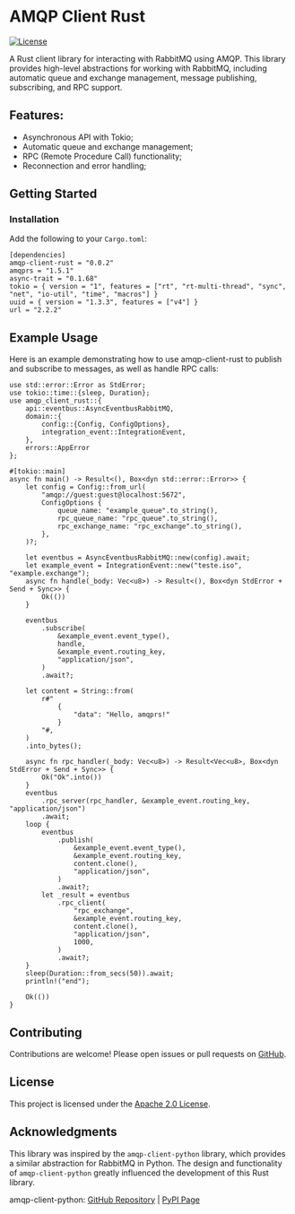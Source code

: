 # AMQP Client Rust
[![License][license-image]][license-url]

A Rust client library for interacting with RabbitMQ using AMQP. This library provides high-level abstractions for working with RabbitMQ, including automatic queue and exchange management, message publishing, subscribing, and RPC support.

## Features:
- Asynchronous API with Tokio;
- Automatic queue and exchange management;
- RPC (Remote Procedure Call) functionality;
- Reconnection and error handling;

[//]: # (These are reference links used in the body of this note.)
[license-image]: https://img.shields.io/badge/license-Apache%202-blue.svg
[license-url]: https://github.com/berrytern/amqp-client-rust/blob/master/LICENSE

## Getting Started

### Installation
Add the following to your `Cargo.toml`:
```
[dependencies]
amqp-client-rust = "0.0.2"
amqprs = "1.5.1"
async-trait = "0.1.68"
tokio = { version = "1", features = ["rt", "rt-multi-thread", "sync", "net", "io-util", "time", "macros"] }
uuid = { version = "1.3.3", features = ["v4"] }
url = "2.2.2"
```

## Example Usage

Here is an example demonstrating how to use amqp-client-rust to publish and subscribe to messages, as well as handle RPC calls:

```
use std::error::Error as StdError;
use tokio::time::{sleep, Duration};
use amqp_client_rust::{
    api::eventbus::AsyncEventbusRabbitMQ,
    domain::{
        config::{Config, ConfigOptions},
        integration_event::IntegrationEvent,
    },
    errors::AppError
};

#[tokio::main]
async fn main() -> Result<(), Box<dyn std::error::Error>> {
    let config = Config::from_url(
        "amqp://guest:guest@localhost:5672",
        ConfigOptions {
            queue_name: "example_queue".to_string(),
            rpc_queue_name: "rpc_queue".to_string(),
            rpc_exchange_name: "rpc_exchange".to_string(),
        },
    )?;

    let eventbus = AsyncEventbusRabbitMQ::new(config).await;
    let example_event = IntegrationEvent::new("teste.iso", "example.exchange");
    async fn handle(_body: Vec<u8>) -> Result<(), Box<dyn StdError + Send + Sync>> {
        Ok(())
    }

    eventbus
        .subscribe(
            &example_event.event_type(),
            handle,
            &example_event.routing_key,
            "application/json",
        )
        .await?;

    let content = String::from(
        r#"
            {
                "data": "Hello, amqprs!"
            }
        "#,
    )
    .into_bytes();

    async fn rpc_handler(_body: Vec<u8>) -> Result<Vec<u8>, Box<dyn StdError + Send + Sync>> {
        Ok("Ok".into())
    }
    eventbus
        .rpc_server(rpc_handler, &example_event.routing_key, "application/json")
        .await;
    loop {
        eventbus
            .publish(
                &example_event.event_type(),
                &example_event.routing_key,
                content.clone(),
                "application/json",
            )
            .await?;
        let _result = eventbus
            .rpc_client(
                "rpc_exchange",
                &example_event.routing_key,
                content.clone(),
                "application/json",
                1000,
            )
            .await?;
    }
    sleep(Duration::from_secs(50)).await;
    println!("end");

    Ok(())
}
```

## Contributing
Contributions are welcome! Please open issues or pull requests on [GitHub](https://github.com/berrytern/amqp-client-rust/).
## License
This project is licensed under the [Apache 2.0 License](./LICENSE).

## Acknowledgments
This library was inspired by the `amqp-client-python` library, which provides a similar abstraction for RabbitMQ in Python. The design and functionality of `amqp-client-python` greatly influenced the development of this Rust library.

amqp-client-python: [GitHub Repository](https://github.com/nutes-uepb/amqp-client-python) | [PyPI Page](https://pypi.org/project/amqp-client-python/)